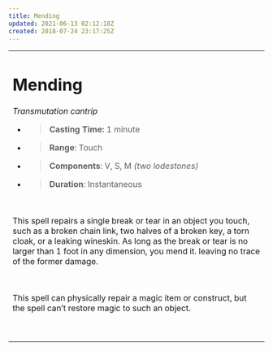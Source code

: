 ```yaml
---
title: Mending
updated: 2021-06-13 02:12:18Z
created: 2018-07-24 23:17:25Z
---
```


<table><tbody><tr class="odd"><td><h1 id="mending"><strong>Mending</strong></h1><p><em>Transmutation cantrip</em></p><ul><li><blockquote><p><strong>Casting Time:</strong> 1 minute</p></blockquote></li><li><blockquote><p><strong>Range</strong>: Touch</p></blockquote></li><li><blockquote><p><strong>Components</strong>: V, S, M <em>(two lodestones)</em></p></blockquote></li><li><blockquote><p><strong>Duration</strong>: Instantaneous</p></blockquote></li></ul><p> </p><p>This spell repairs a single break or tear in an object you touch, such as a broken chain link, two halves of a broken key, a torn cloak, or a leaking wineskin. As long as the break or tear is no larger than 1 foot in any dimension, you mend it. leaving no trace of the former damage.</p><p> </p><p>This spell can physically repair a magic item or construct, but the spell can’t restore magic to such an object.</p><p> </p></td></tr></tbody></table>